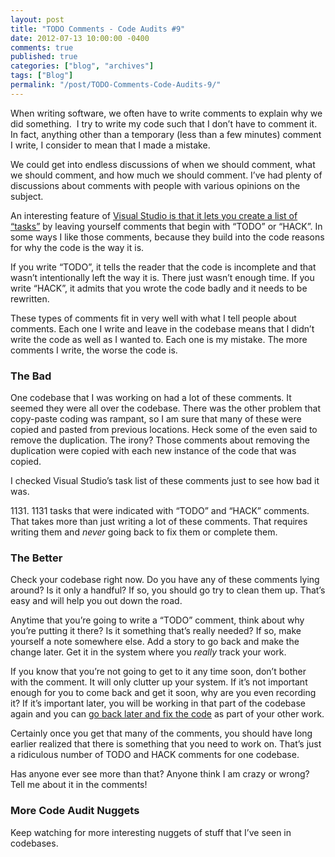 ```yaml
---
layout: post
title: "TODO Comments - Code Audits #9"
date: 2012-07-13 10:00:00 -0400
comments: true
published: true
categories: ["blog", "archives"]
tags: ["Blog"]
permalink: "/post/TODO-Comments-Code-Audits-9/"
---
```

<!-- more -->

<p>When writing software, we often have to write comments to explain why we did something.&nbsp; I try to write my code such that I don’t have to comment it. In fact, anything other than a temporary (less than a few minutes) comment I write, I consider to mean that I made a mistake.</p>  <p>We could get into endless discussions of when we should comment, what we should comment, and how much we should comment. I’ve had plenty of discussions about comments with people with various opinions on the subject.</p>  <p>An interesting feature of <a href="http://msdn.microsoft.com/en-us/library/zce12xx2(v=vs.100).aspx" target="_blank">Visual Studio is that it lets you create a list of “tasks”</a> by leaving yourself comments that begin with “TODO” or “HACK”. In some ways I like those comments, because they build into the code reasons for why the code is the way it is.</p>  <p>If you write “TODO”, it tells the reader that the code is incomplete and that wasn’t intentionally left the way it is. There just wasn’t enough time. If you write “HACK”, it admits that you wrote the code badly and it needs to be rewritten. </p>  <p>These types of comments fit in very well with what I tell people about comments. Each one I write and leave in the codebase means that I didn’t write the code as well as I wanted to. Each one is my mistake. The more comments I write, the worse the code is.</p>  <h3>The Bad</h3>  <p>One codebase that I was working on had a lot of these comments. It seemed they were all over the codebase. There was the other problem that copy-paste coding was rampant, so I am sure that many of these were copied and pasted from previous locations. Heck some of the even said to remove the duplication. The irony? Those comments about removing the duplication were copied with each new instance of the code that was copied.</p>  <p>I checked Visual Studio’s task list of these comments just to see how bad it was.</p>  <p>1131. 1131 tasks that were indicated with “TODO” and “HACK” comments. That takes more than just writing a lot of these comments. That requires writing them and <em>never</em> going back to fix them or complete them.</p>  <h3>The Better</h3>  <p>Check your codebase right now. Do you have any of these comments lying around? Is it only a handful? If so, you should go try to clean them up. That’s easy and will help you out down the road.</p>  <p>Anytime that you’re going to write a “TODO” comment, think about why you’re putting it there? Is it something that’s really needed? If so, make yourself a note somewhere else. Add a story to go back and make the change later. Get it in the system where you <em>really</em> track your work.</p>  <p>If you know that you’re not going to get to it any time soon, don’t bother with the comment. It will only clutter up your system. If it’s not important enough for you to come back and get it soon, why are you even recording it? If it’s important later, you will be working in that part of the codebase again and you can <a href="http://brendan.enrick.com/post/Boy-Scout-Rule.aspx" target="_blank">go back later and fix the code</a> as part of your other work.</p>  <p>Certainly once you get that many of the comments, you should have long earlier realized that there is something that you need to work on. That’s just a ridiculous number of TODO and HACK comments for one codebase. </p>  <p>Has anyone ever see more than that? Anyone think I am crazy or wrong? Tell me about it in the comments!</p>  <h3>More Code Audit Nuggets</h3>  <p>Keep watching for more interesting nuggets of stuff that I’ve seen in codebases.</p>
